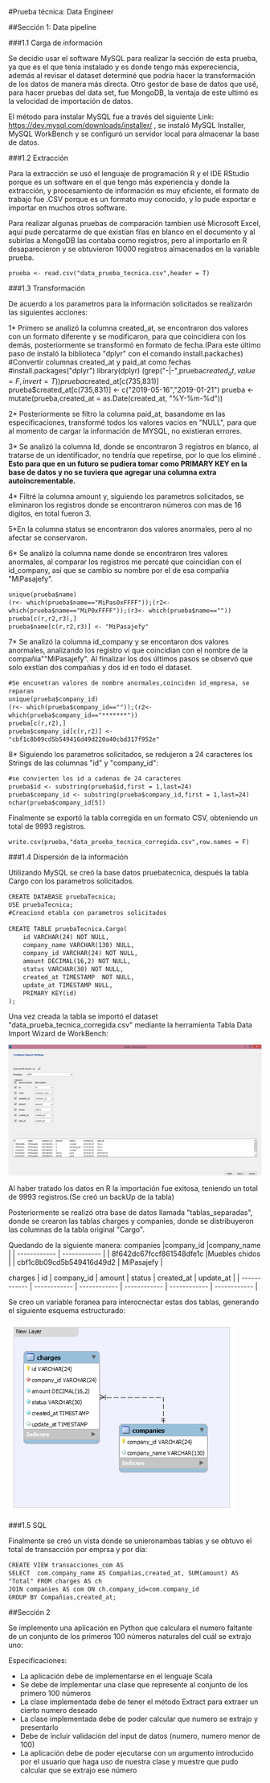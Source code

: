 #Prueba técnica: Data Engineer

##Sección 1: Data pipeline

###1.1 Carga de información

Se decidio usar el software MySQL para realizar la sección de esta prueba, ya que es el que tenía instalado y es donde tengo más expereciencia, además al revisar el dataset determiné que podría hacer la transformación de los datos de manera más directa. Otro gestor de base de datos que usé, para hacer pruebas del data set, fue MongoDB, la ventaja de este ultimó es la velocidad de importación de datos.

El método para instalar MySQL fue a través del siguiente Link: https://dev.mysql.com/downloads/installer/ , se instaló MySQL Installer, MySQL WorkBench y se configuró un servidor local para almacenar la base de datos.

###1.2 Extracción

Para la extracción se usó el lenguaje de programación R y el IDE RStudio porque es un software en el que tengo más experiencia y donde la extracción, y procesamiento de información es muy eficiente, el formato de trabajo fue .CSV porque es un formato muy conocido, y lo pude exportar e importar en muchos otros software.

Para realizar algunas pruebas de comparación tambien usé Microsoft Excel, aquí pude percatarme de que existían filas en blanco en el documento y al subirlas a MongoDB las contaba como registros, pero al importarlo en R desaparecieron y  se obtuvieron 10000 registros almacenados en la variable prueba.

    prueba <- read.csv("data_prueba_tecnica.csv",header = T)

###1.3 Transformación

De acuerdo a los parametros para la información solicitados se realizarón las siguientes acciones:

1* Primero se analizó la columna created_at, se encontraron dos valores con un formato diferente y se modificaron, para que coincidiera con los demás, posteriormente se transformó en formato de fecha.(Para este último paso de instaló la biblioteca "dplyr" con el comando install.packaches)
    #Convertir columnas created_at y paid_at como fechas
    #install.packages("dplyr")
    library(dplyr)
    (grep("-|-",prueba$created_at,value = F,invert = T))
    prueba$created_at[c(735,831)]
    prueba$created_at[c(735,831)] <- c("2019-05-16","2019-01-21")
    prueba <- mutate(prueba,created_at = as.Date(created_at, "%Y-%m-%d")) 

2* Posteriormente se filtro la columna paid_at, basandome en las especificaciones, transformé todos los valores vacios en "NULL", para que al momento de cargar la información de MYSQL, no existieran errores.

3* Se analizó la columna Id, donde se encontraron 3 registros en blanco, al tratarse de  un identificador, no tendría que repetirse, por lo que los eliminé . **Esto para que en un futuro se pudiera tomar como PRIMARY KEY en la base de datos y no se tuviera que agregar una columna extra autoincrementable.**

4* Filtré la columna amount y, siguiendo los parametros solicitados, se eliminaron los registros donde se encontraron números con mas de 16 digitos, en total fueron 3.

5*En la columna status se encontraron dos valores anormales, pero al no afectar se conservaron.

6* Se analizó la columna name donde se encontraron tres valores anormales, al comparar los registros me percaté que coincidían con el id_company, así que se cambio su nombre por el de esa compañia "MiPasajefy".

    unique(prueba$name)
    (r<- which(prueba$name=="MiPas0xFFFF"));(r2<- which(prueba$name=="MiP0xFFFF"));(r3<- which(prueba$name==""))
    prueba[c(r,r2,r3),]
    prueba$name[c(r,r2,r3)] <- "MiPasajefy"

7* Se analizó la columna id_company y se encontaron dos valores  anormales, analizando los registro ví que coincidian con el nombre de la compañia""MiPasajefy". Al finalizar los dos últimos pasos se observó que solo exstían dos compañias y dos id en todo el dataset.

    #Se encunetran valores de nombre anormales,coinciden id_empresa, se reparan
    unique(prueba$company_id)
    (r<- which(prueba$company_id==""));(r2<-which(prueba$company_id=="*******"))
    prueba[c(r,r2),] 
    prueba$company_id[c(r,r2)] <- "cbf1c8b09cd5b549416d49d220a40cbd317f952e"

8* Siguiendo los parametros solicitados, se redujeron a 24 caracteres los Strings de las columnas "id" y "company_id":

    #se convierten los id a cadenas de 24 caracteres
    prueba$id <- substring(prueba$id,first = 1,last=24)
    prueba$company_id <- substring(prueba$company_id,first = 1,last=24)
    nchar(prueba$company_id[5])

Finalmente se exportó la tabla corregida en un formato CSV, obteniendo un total de 9993 registros.

    write.csv(prueba,"data_prueba_tecnica_corregida.csv",row.names = F)

###1.4 Dispersión de la información

Utilizando MySQL se creó la base datos pruebatecnica, después la tabla Cargo con los parametros solicitados.

    CREATE DATABASE pruebaTecnica;
    USE pruebaTecnica;
    #Creaciond etabla con parametros solicitados
    
    CREATE TABLE pruebaTecnica.Cargo(
    	id VARCHAR(24) NOT NULL,
        company_name VARCHAR(130) NULL,
        company_id VARCHAR(24) NOT NULL,
        amount DECIMAL(16,2) NOT NULL,
        status VARCHAR(30) NOT NULL,
        created_at TIMESTAMP  NOT NULL,
        update_at TIMESTAMP NULL,
        PRIMARY KEY(id)
    );
Una vez creada la tabla se importó el dataset "data_prueba_tecnica_corregida.csv" mediante la herramienta Tabla Data Import Wizard de WorkBench:

![Importacion csv](https://github.com/iGera97/Prueba_Tecnica/blob/main/Importacion.png "Importacion csv")

Al haber tratado los datos en R la importación fue exitosa, teniendo un total de 9993 registros.(Se creó un backUp de la tabla)

Posteriormente se realizó otra base de datos llamada "tablas_separadas", donde se crearon las tablas charges y companies, donde se distribuyeron las columnas de la tabla original "Cargo".

Quedando de la siguiente manera:
companies
|company_id   |company_name   |
| ------------ | ------------ |
| 8f642dc67fccf861548dfe1c |Muebles chidos   |
| cbf1c8b09cd5b549416d49d2  |  MiPasajefy |

charges
|   id       | company_id  | amount   | status  | created_at | update_at  |
| ------------ | ------------ | ------------ | ------------ | ------------ | ------------ |


Se creo un variable foranea para interocnectar estas dos tablas, generando el siguiente esquema estructurado:

![Esquema](https://github.com/iGera97/Prueba_Tecnica/blob/main/ESquema%20estrcuturado.png "Esquema")

###1.5 SQL

Finalmente se creó un vista donde se unieronambas tablas y se obtuvo el total de transacción por emprsa y por día:

    CREATE VIEW transacciones_com AS
    SELECT  com.company_name AS Compañias,created_at, SUM(amount) AS "Total" FROM charges AS ch 
    JOIN companies AS com ON ch.company_id=com.company_id 
    GROUP BY Compañias,created_at;


##Sección 2

Se implemento una aplicación en Python que calculara el numero faltante de un conjunto de los primeros 100 números naturales del cuál se extrajo uno:

Especificaciones:
- La aplicación debe de implementarse en el lenguaje Scala
- Se debe de implementar una clase que represente al conjunto de los primero 100 números
- La clase implementada debe de tener el método Extract para extraer un cierto numero
deseado
- La clase implementada debe de poder calcular que numero se extrajo y presentarlo
- Debe de incluir validación del input de datos (numero, numero menor de 100)
- La aplicación debe de poder ejecutarse con un argumento introducido por el usuario que
haga uso de nuestra clase y muestre que pudo calcular que se extrajo ese número

